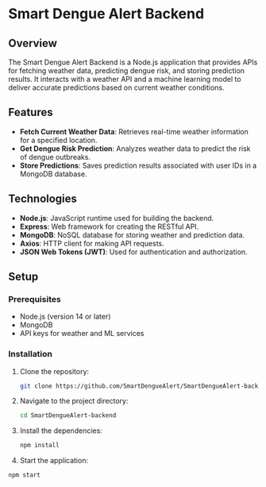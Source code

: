 # Smart Dengue Alert Backend

## Overview

The Smart Dengue Alert Backend is a Node.js application that provides APIs for fetching weather data, predicting dengue risk, and storing prediction results. It interacts with a weather API and a machine learning model to deliver accurate predictions based on current weather conditions.

## Features

- **Fetch Current Weather Data**: Retrieves real-time weather information for a specified location.
- **Get Dengue Risk Prediction**: Analyzes weather data to predict the risk of dengue outbreaks.
- **Store Predictions**: Saves prediction results associated with user IDs in a MongoDB database.

## Technologies

- **Node.js**: JavaScript runtime used for building the backend.
- **Express**: Web framework for creating the RESTful API.
- **MongoDB**: NoSQL database for storing weather and prediction data.
- **Axios**: HTTP client for making API requests.
- **JSON Web Tokens (JWT)**: Used for authentication and authorization.

## Setup

### Prerequisites

- Node.js (version 14 or later)
- MongoDB
- API keys for weather and ML services

### Installation

1. Clone the repository:

   ```bash
   git clone https://github.com/SmartDengueAlert/SmartDengueAlert-backend.git
   ```
2. Navigate to the project directory:
   ```bash
   cd SmartDengueAlert-backend
   ```
3. Install the dependencies:
   ```bash
   npm install
   ```

4. Start the application:

  ```bash
  npm start
  ```
